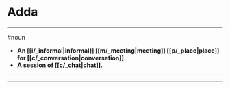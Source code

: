 # Adda
---
#noun
- **An [[i/_informal|informal]] [[m/_meeting|meeting]] [[p/_place|place]] for [[c/_conversation|conversation]].**
- **A session of [[c/_chat|chat]].**
---
---
